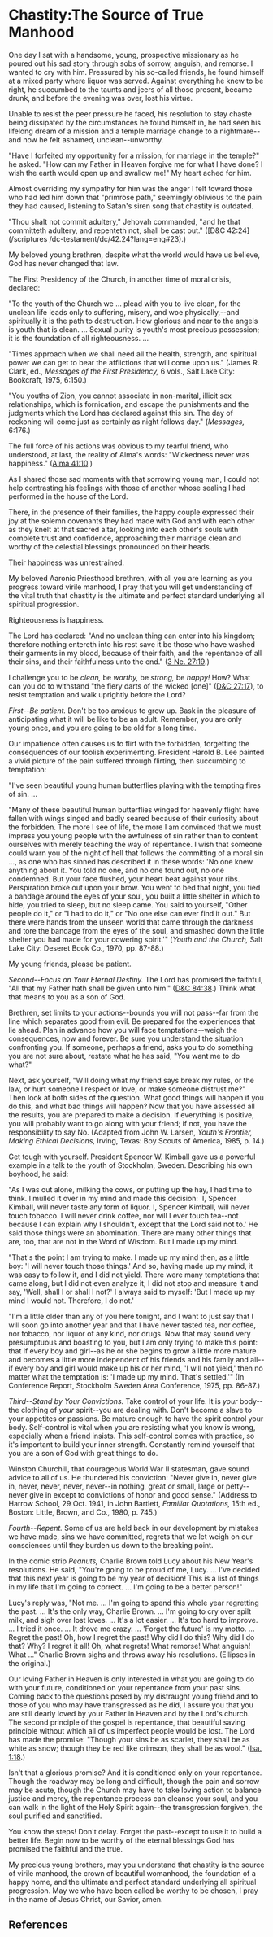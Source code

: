 # Chastity:The Source of True Manhood

One day I sat with a handsome, young, prospective missionary as he poured out
his sad story through sobs of sorrow, anguish, and remorse. I wanted to cry
with him. Pressured by his so-called friends, he found himself at a mixed
party where liquor was served. Against everything he knew to be right, he
succumbed to the taunts and jeers of all those present, became drunk, and
before the evening was over, lost his virtue.

Unable to resist the peer pressure he faced, his resolution to stay chaste
being dissipated by the circumstances he found himself in, he had seen his
lifelong dream of a mission and a temple marriage change to a nightmare--and
now he felt ashamed, unclean--unworthy.

"Have I forfeited my opportunity for a mission, for marriage in the temple?"
he asked. "How can my Father in Heaven forgive me for what I have done? I wish
the earth would open up and swallow me!" My heart ached for him.

Almost overriding my sympathy for him was the anger I felt toward those who
had led him down that "primrose path," seemingly oblivious to the pain they
had caused, listening to Satan's siren song that chastity is outdated.

"Thou shalt not commit adultery," Jehovah commanded, "and he that committeth
adultery, and repenteth not, shall be cast out." ([D&amp;C 42:24](/scriptures
/dc-testament/dc/42.24?lang=eng#23).)

My beloved young brethren, despite what the world would have us believe, God
has never changed that law.

The First Presidency of the Church, in another time of moral crisis, declared:

"To the youth of the Church we ... plead with you to live clean, for the unclean
life leads only to suffering, misery, and woe physically,--and spiritually it
is the path to destruction. How glorious and near to the angels is youth that
is clean. ... Sexual purity is youth's most precious possession; it is the
foundation of all righteousness. ...

"Times approach when we shall need all the health, strength, and spiritual
power we can get to bear the afflictions that will come upon us." (James R.
Clark, ed., _Messages of the First Presidency,_ 6 vols., Salt Lake City:
Bookcraft, 1975, 6:150.)

"You youths of Zion, you cannot associate in non-marital, illicit sex
relationships, which is fornication, and escape the punishments and the
judgments which the Lord has declared against this sin. The day of reckoning
will come just as certainly as night follows day." (_Messages,_ 6:176.)

The full force of his actions was obvious to my tearful friend, who
understood, at last, the reality of Alma's words: "Wickedness never was
happiness." ([Alma 41:10](/scriptures/bofm/alma/41.10?lang=eng#9).)

As I shared those sad moments with that sorrowing young man, I could not help
contrasting his feelings with those of another whose sealing I had performed
in the house of the Lord.

There, in the presence of their families, the happy couple expressed their joy
at the solemn covenants they had made with God and with each other as they
knelt at that sacred altar, looking into each other's souls with complete
trust and confidence, approaching their marriage clean and worthy of the
celestial blessings pronounced on their heads.

Their happiness was unrestrained.

My beloved Aaronic Priesthood brethren, with all you are learning as you
progress toward virile manhood, I pray that you will get understanding of the
vital truth that chastity is the ultimate and perfect standard underlying all
spiritual progression.

Righteousness is happiness.

The Lord has declared: "And no unclean thing can enter into his kingdom;
therefore nothing entereth into his rest save it be those who have washed
their garments in my blood, because of their faith, and the repentance of all
their sins, and their faithfulness unto the end." ([3 Ne.
27:19](/scriptures/bofm/3-ne/27.19?lang=eng#18).)

I challenge you to be _clean,_ be _worthy,_ be _strong,_ be _happy!_ How? What
can you do to withstand "the fiery darts of the wicked [one]" ([D&amp;C
27:17](/scriptures/dc-testament/dc/27.17?lang=eng#16)), to resist temptation
and walk uprightly before the Lord?

_First--Be patient._ Don't be too anxious to grow up. Bask in the pleasure of
anticipating what it will be like to be an adult. Remember, you are only young
once, and you are going to be old for a long time.

Our impatience often causes us to flirt with the forbidden, forgetting the
consequences of our foolish experimenting. President Harold B. Lee painted a
vivid picture of the pain suffered through flirting, then succumbing to
temptation:

"I've seen beautiful young human butterflies playing with the tempting fires
of sin. ...

"Many of these beautiful human butterflies winged for heavenly flight have
fallen with wings singed and badly seared because of their curiosity about the
forbidden. The more I see of life, the more I am convinced that we must
impress you young people with the awfulness of sin rather than to content
ourselves with merely teaching the way of repentance. I wish that someone
could warn you of the night of hell that follows the committing of a moral sin
..., as one who has sinned has described it in these words: 'No one knew
anything about it. You told no one, and no one found out, no one condemned.
But your face flushed, your heart beat against your ribs. Perspiration broke
out upon your brow. You went to bed that night, you tied a bandage around the
eyes of your soul, you built a little shelter in which to hide, you tried to
sleep, but no sleep came. You said to yourself, "Other people do it," or "I
had to do it," or "No one else can ever find it out." But there were hands
from the unseen world that came through the darkness and tore the bandage from
the eyes of the soul, and smashed down the little shelter you had made for
your cowering spirit.'" (_Youth and the Church,_ Salt Lake City: Deseret Book
Co., 1970, pp. 87-88.)

My young friends, please be patient.

_Second--Focus on Your Eternal Destiny._ The Lord has promised the faithful,
"All that my Father hath shall be given unto him." ([D&amp;C
84:38](/scriptures/dc-testament/dc/84.38?lang=eng#37).) Think what that means
to you as a son of God.

Brethren, set limits to your actions--bounds you will not pass--far from the
line which separates good from evil. Be prepared for the experiences that lie
ahead. Plan in advance how you will face temptations--weigh the consequences,
now and forever. Be sure you understand the situation confronting you. If
someone, perhaps a friend, asks you to do something you are not sure about,
restate what he has said, "You want me to do what?"

Next, ask yourself, "Will doing what my friend says break my rules, or the
law, or hurt someone I respect or love, or make someone distrust me?" Then
look at both sides of the question. What good things will happen if you do
this, and what bad things will happen? Now that you have assessed all the
results, you are prepared to make a decision. If everything is positive, you
will probably want to go along with your friend; if not, you have the
responsibility to say No. (Adapted from John W. Larsen, _Youth's Frontier,
Making Ethical Decisions,_ Irving, Texas: Boy Scouts of America, 1985, p. 14.)

Get tough with yourself. President Spencer W. Kimball gave us a powerful
example in a talk to the youth of Stockholm, Sweden. Describing his own
boyhood, he said:

"As I was out alone, milking the cows, or putting up the hay, I had time to
think. I mulled it over in my mind and made this decision: 'I, Spencer
Kimball, will never taste any form of liquor. I, Spencer Kimball, will never
touch tobacco. I will never drink coffee, nor will I ever touch tea--not
because I can explain why I shouldn't, except that the Lord said not to.' He
said those things were an abomination. There are many other things that are,
too, that are not in the Word of Wisdom. But I made up my mind.

"That's the point I am trying to make. I made up my mind then, as a little
boy: 'I will never touch those things.' And so, having made up my mind, it was
easy to follow it, and I did not yield. There were many temptations that came
along, but I did not even analyze it; I did not stop and measure it and say,
'Well, shall I or shall I not?' I always said to myself: 'But I made up my
mind I would not. Therefore, I do not.'

"I'm a little older than any of you here tonight, and I want to just say that
I will soon go into another year and that I have never tasted tea, nor coffee,
nor tobacco, nor liquor of any kind, nor drugs. Now that may sound very
presumptuous and boasting to you, but I am only trying to make this point:
that if every boy and girl--as he or she begins to grow a little more mature
and becomes a little more independent of his friends and his family and all--
if every boy and girl would make up his or her mind, 'I will not yield,' then
no matter what the temptation is: 'I made up my mind. That's settled.'" (In
Conference Report, Stockholm Sweden Area Conference, 1975, pp. 86-87.)

_Third--Stand by Your Convictions._ Take control of your life. It is _your_
body--the clothing of _your_ spirit--you are dealing with. Don't become a
slave to your appetites or passions. Be mature enough to have the spirit
control your body. Self-control is vital when you are resisting what you know
is wrong, especially when a friend insists. This self-control comes with
practice, so it's important to build your inner strength. Constantly remind
yourself that you are a son of God with great things to do.

Winston Churchill, that courageous World War II statesman, gave sound advice
to all of us. He thundered his conviction: "Never give in, never give in,
never, never, never, never--in nothing, great or small, large or petty--never
give in except to convictions of honor and good sense." (Address to Harrow
School, 29 Oct. 1941, in John Bartlett, _Familiar Quotations,_ 15th ed.,
Boston: Little, Brown, and Co., 1980, p. 745.)

_Fourth--Repent._ Some of us are held back in our development by mistakes we
have made, sins we have committed, regrets that we let weigh on our
consciences until they burden us down to the breaking point.

In the comic strip _Peanuts,_ Charlie Brown told Lucy about his New Year's
resolutions. He said, "You're going to be proud of me, Lucy. ... I've decided
that this next year is going to be my year of decision! This is a list of
things in my life that I'm going to correct. ... I'm going to be a better
person!"

Lucy's reply was, "Not me. ... I'm going to spend this whole year regretting the
past. ... It's the only way, Charlie Brown. ... I'm going to cry over spilt milk,
and sigh over lost loves. ... It's a lot easier. ... It's too hard to improve. ... I
tried it once. ... It drove me crazy. ... 'Forget the future' is my motto. ...
Regret the past! Oh, how I regret the past! Why did I do this? Why did I do
that? Why? I regret it all! Oh, what regrets! What remorse! What anguish! What
..." Charlie Brown sighs and throws away his resolutions. (Ellipses in the
original.)

Our loving Father in Heaven is only interested in what you are going to do
with your future, conditioned on your repentance from your past sins. Coming
back to the questions posed by my distraught young friend and to those of you
who may have transgressed as he did, I assure you that you are still dearly
loved by your Father in Heaven and by the Lord's church. The second principle
of the gospel is repentance, that beautiful saving principle without which all
of us imperfect people would be lost. The Lord has made the promise: "Though
your sins be as scarlet, they shall be as white as snow; though they be red
like crimson, they shall be as wool." ([Isa.
1:18](/scriptures/ot/isa/1.18?lang=eng#17).)

Isn't that a glorious promise? And it is conditioned only on your repentance.
Though the roadway may be long and difficult, though the pain and sorrow may
be acute, though the Church may have to take loving action to balance justice
and mercy, the repentance process can cleanse your soul, and you can walk in
the light of the Holy Spirit again--the transgression forgiven, the soul
purified and sanctified.

You know the steps! Don't delay. Forget the past--except to use it to build a
better life. Begin now to be worthy of the eternal blessings God has promised
the faithful and the true.

My precious young brothers, may you understand that chastity is the source of
virile manhood, the crown of beautiful womanhood, the foundation of a happy
home, and the ultimate and perfect standard underlying all spiritual
progression. May we who have been called be worthy to be chosen, I pray in the
name of Jesus Christ, our Savior, amen.

## References

